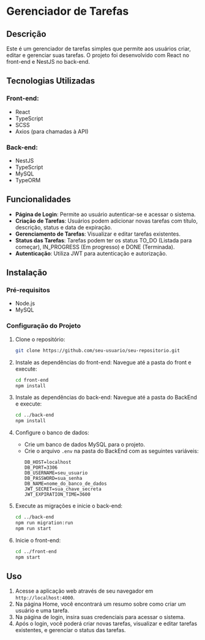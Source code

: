 # Gerenciador de Tarefas

## Descrição
Este é um gerenciador de tarefas simples que permite aos usuários criar, editar e gerenciar suas tarefas. O projeto foi desenvolvido com React no front-end e NestJS no back-end.

## Tecnologias Utilizadas

### Front-end:
- React
- TypeScript
- SCSS
- Axios (para chamadas à API)

### Back-end:
- NestJS
- TypeScript
- MySQL
- TypeORM

## Funcionalidades
- **Página de Login**: Permite ao usuário autenticar-se e acessar o sistema.
- **Criação de Tarefas**: Usuários podem adicionar novas tarefas com título, descrição, status e data de expiração.
- **Gerenciamento de Tarefas**: Visualizar e editar tarefas existentes.
- **Status das Tarefas**: Tarefas podem ter os status TO_DO (Listada para começar), IN_PROGRESS (Em progresso) e DONE (Terminada).
- **Autenticação**: Utiliza JWT para autenticação e autorização.

## Instalação

### Pré-requisitos
- Node.js
- MySQL

### Configuração do Projeto
1. Clone o repositório:
    ```bash
    git clone https://github.com/seu-usuario/seu-repositorio.git
    ```

2. Instale as dependências do front-end:
    Navegue até a pasta do front e execute:
    ```bash
    cd front-end
    npm install
    ```

3. Instale as dependências do back-end:
    Navegue até a pasta do BackEnd e execute:
    ```bash
    cd ../back-end
    npm install
    ```

4. Configure o banco de dados:
    - Crie um banco de dados MySQL para o projeto.
    - Crie o arquivo `.env` na pasta do BackEnd com as seguintes variáveis:
        ```plaintext
        DB_HOST=localhost
        DB_PORT=3306
        DB_USERNAME=seu_usuario
        DB_PASSWORD=sua_senha
        DB_NAME=nome_do_banco_de_dados
        JWT_SECRET=sua_chave_secreta
        JWT_EXPIRATION_TIME=3600
        ```

5. Execute as migrações e inicie o back-end:
    ```bash
    cd ../back-end
    npm run migration:run
    npm run start
    ```

6. Inicie o front-end:
    ```bash
    cd ../front-end
    npm start
    ```

## Uso
1. Acesse a aplicação web através de seu navegador em `http://localhost:4000`.
2. Na página Home, você encontrará um resumo sobre como criar um usuário e uma tarefa.
3. Na página de login, insira suas credenciais para acessar o sistema.
4. Após o login, você poderá criar novas tarefas, visualizar e editar tarefas existentes, e gerenciar o status das tarefas.

